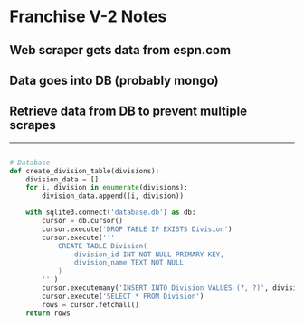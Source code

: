 # Franchise V-2 Notes

## Web scraper gets data from espn.com

## Data goes into DB (probably mongo)

## Retrieve data from DB to prevent multiple scrapes

---

```python

# Database
def create_division_table(divisions):
    division_data = []
    for i, division in enumerate(divisions):
        division_data.append((i, division))

    with sqlite3.connect('database.db') as db:
        cursor = db.cursor()
        cursor.execute('DROP TABLE IF EXISTS Division')
        cursor.execute('''
            CREATE TABLE Division(
                division_id INT NOT NULL PRIMARY KEY,
                division_name TEXT NOT NULL
            )
        ''')
        cursor.executemany('INSERT INTO Division VALUES (?, ?)', division_data)
        cursor.execute('SELECT * FROM Division')
        rows = cursor.fetchall()
    return rows

```